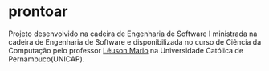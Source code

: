 # prontoar
Projeto desenvolvido na cadeira de Engenharia de Software I ministrada na cadeira de Engenharia de Software e disponibilizada no curso de Ciência da Computação pelo professor [Léuson Mario](https://github.com/leusonmario) na Universidade Católica de Pernambuco(UNICAP).
